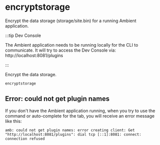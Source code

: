 # encryptstorage

Encrypt the data storage (storage/site.bin) for a running Ambient application.

:::tip Dev Console

The Ambient application needs to be running locally for the CLI to communicate. It will try to access the Dev Console via: http://localhost:8081/plugins

:::

Encrypt the data storage.

```bash
encryptstorage
```

## Error: could not get plugin names

If you don't have the Ambient application running, when you try to use the command or auto-complete for the tab, you will receive an error message like this:

```
amb: could not get plugin names: error creating client: Get "http://localhost:8081/plugins": dial tcp [::1]:8081: connect: connection refused
```